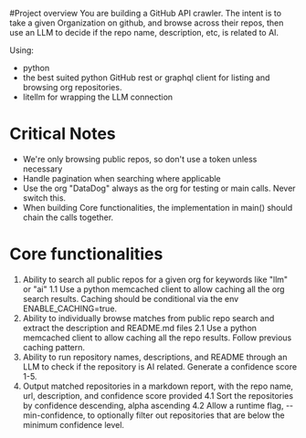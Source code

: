 #Project overview
You are building a GitHub API crawler. The intent is to take a given Organization on github, and browse across their repos, then use an LLM to decide if the repo name, description, etc, is related to AI.

Using:
- python
- the best suited python GitHub rest or graphql client for listing and browsing org repositories.
- litellm for wrapping the LLM connection

# Critical Notes
- We're only browsing public repos, so don't use a token unless necessary
- Handle pagination when searching where applicable
- Use the org "DataDog" always as the org for testing or main calls. Never switch this.
- When building Core functionalities, the implementation in main() should chain the calls together.

# Core functionalities
1. Ability to search all public repos for a given org for keywords like "llm" or "ai"
    1.1 Use a python memcached client to allow caching all the org search results. Caching should be conditional via the env ENABLE_CACHING=true.
2. Ability to individually browse matches from public repo search and extract the description and README.md files
    2.1 Use a python memcached client to allow caching all the repo results. Follow previous caching pattern.
3. Ability to run repository names, descriptions, and README through an LLM to check if the repository is AI related. Generate a confidence score 1-5.
4. Output matched repositories in a markdown report, with the repo name, url, description, and confidence score provided
    4.1 Sort the repositories by confidence descending, alpha ascending
    4.2 Allow a runtime flag, --min-confidence, to optionally filter out repositories that are below the minimum confidence level.